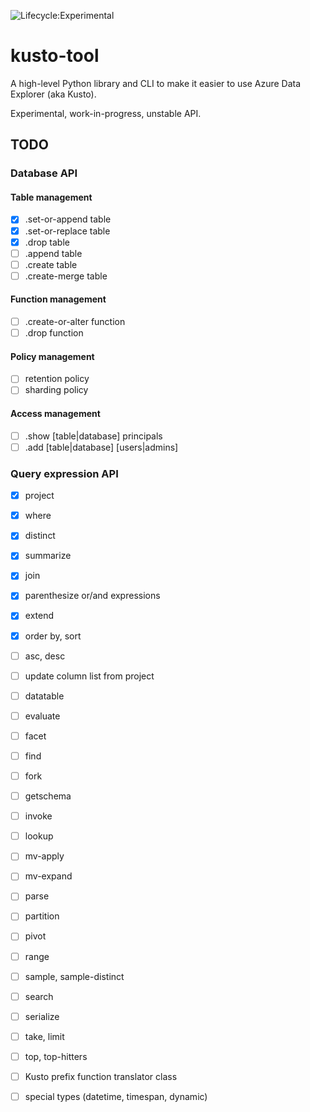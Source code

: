 ![Lifecycle:Experimental](https://img.shields.io/badge/Lifecycle-Experimental-339999)

# kusto-tool

A high-level Python library and CLI to make it easier to use Azure Data Explorer
(aka Kusto).

Experimental, work-in-progress, unstable API.

## TODO

### Database API

#### Table management 

- [x] .set-or-append table
- [x] .set-or-replace table
- [x] .drop table
- [ ] .append table
- [ ] .create table
- [ ] .create-merge table
 
#### Function management

- [ ] .create-or-alter function
- [ ] .drop function

#### Policy management

- [ ] retention policy
- [ ] sharding policy

#### Access management

- [ ] .show [table|database] principals
- [ ] .add [table|database] [users|admins]

### Query expression API

- [x] project
- [x] where
- [x] distinct
- [x] summarize
- [x] join
- [x] parenthesize or/and expressions
- [x] extend
- [x] order by, sort
- [ ] asc, desc
- [ ] update column list from project
- [ ] datatable
- [ ] evaluate
- [ ] facet
- [ ] find
- [ ] fork
- [ ] getschema
- [ ] invoke
- [ ] lookup
- [ ] mv-apply
- [ ] mv-expand
- [ ] parse
- [ ] partition
- [ ] pivot
- [ ] range
- [ ] sample, sample-distinct
- [ ] search
- [ ] serialize
- [ ] take, limit
- [ ] top, top-hitters
- [ ] Kusto prefix function translator class
- [ ] special types (datetime, timespan, dynamic)

